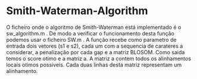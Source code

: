 # Smith-Waterman-Algorithm

O ficheiro onde o algoritmo de Smith-Waterman está implementado é o sw_algorithm.m . De modo a verificar o funcionamento 
desta função podemos usar o ficheiro SW.m . 
A função recebe como parametro de entrada dois vetores (s1 e s2), cada um
com a sequencia de carateres a considerar, a penalização por cada gap e a matriz BLOSOM. 
Como saida temos o score otimo e a matriz a. A matriz a contem todos os alinhamentos locais otimos possiveis. 
Cada duas linhas desta matriz representam um alinhamento.
